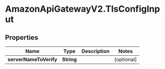 # AmazonApiGatewayV2.TlsConfigInput

## Properties

Name | Type | Description | Notes
------------ | ------------- | ------------- | -------------
**serverNameToVerify** | **String** |  | [optional] 



